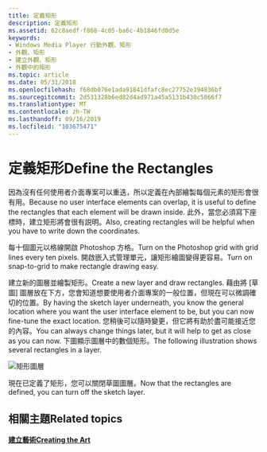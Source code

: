 ```yaml
---
title: 定義矩形
description: 定義矩形
ms.assetid: 62c8aedf-f868-4c05-ba6c-4b1846fd0d5e
keywords:
- Windows Media Player 行動外觀、矩形
- 外觀、矩形
- 建立外觀、矩形
- 外觀中的矩形
ms.topic: article
ms.date: 05/31/2018
ms.openlocfilehash: f68db076e1ada91841dfafc8ec27752e394836bf
ms.sourcegitcommit: 2d531328b6ed82d4ad971a45a5131b430c5866f7
ms.translationtype: MT
ms.contentlocale: zh-TW
ms.lasthandoff: 09/16/2019
ms.locfileid: "103675471"
---
```

# <a name="define-the-rectangles"></a><span data-ttu-id="32a8d-107">定義矩形</span><span class="sxs-lookup"><span data-stu-id="32a8d-107">Define the Rectangles</span></span>

<span data-ttu-id="32a8d-108">因為沒有任何使用者介面專案可以重迭，所以定義在內部繪製每個元素的矩形會很有用。</span><span class="sxs-lookup"><span data-stu-id="32a8d-108">Because no user interface elements can overlap, it is useful to define the rectangles that each element will be drawn inside.</span></span> <span data-ttu-id="32a8d-109">此外，當您必須寫下座標時，建立矩形將會很有説明。</span><span class="sxs-lookup"><span data-stu-id="32a8d-109">Also, creating rectangles will be helpful when you have to write down the coordinates.</span></span>

<span data-ttu-id="32a8d-110">每十個圖元以格線開啟 Photoshop 方格。</span><span class="sxs-lookup"><span data-stu-id="32a8d-110">Turn on the Photoshop grid with grid lines every ten pixels.</span></span> <span data-ttu-id="32a8d-111">開啟嵌入式管理單元，讓矩形繪圖變得更容易。</span><span class="sxs-lookup"><span data-stu-id="32a8d-111">Turn on snap-to-grid to make rectangle drawing easy.</span></span>

<span data-ttu-id="32a8d-112">建立新的圖層並繪製矩形。</span><span class="sxs-lookup"><span data-stu-id="32a8d-112">Create a new layer and draw rectangles.</span></span> <span data-ttu-id="32a8d-113">藉由將 [草圖] 圖層放在下方，您會知道想要使用者介面專案的一般位置，但現在可以微調確切的位置。</span><span class="sxs-lookup"><span data-stu-id="32a8d-113">By having the sketch layer underneath, you know the general location where you want the user interface element to be, but you can now fine-tune the exact location.</span></span> <span data-ttu-id="32a8d-114">您稍後可以隨時變更，但它將有助於盡可能接近您的內容。</span><span class="sxs-lookup"><span data-stu-id="32a8d-114">You can always change things later, but it will help to get as close as you can now.</span></span> <span data-ttu-id="32a8d-115">下圖顯示圖層中的數個矩形。</span><span class="sxs-lookup"><span data-stu-id="32a8d-115">The following illustration shows several rectangles in a layer.</span></span>

![矩形圖層](images/ceswmrek.png)

<span data-ttu-id="32a8d-117">現在已定義了矩形，您可以關閉草圖圖層。</span><span class="sxs-lookup"><span data-stu-id="32a8d-117">Now that the rectangles are defined, you can turn off the sketch layer.</span></span>

## <a name="related-topics"></a><span data-ttu-id="32a8d-118">相關主題</span><span class="sxs-lookup"><span data-stu-id="32a8d-118">Related topics</span></span>

<dl> <dt>

[<span data-ttu-id="32a8d-119">**建立藝術**</span><span class="sxs-lookup"><span data-stu-id="32a8d-119">**Creating the Art**</span></span>](creating-the-art.md)
</dt> </dl>

 

 




